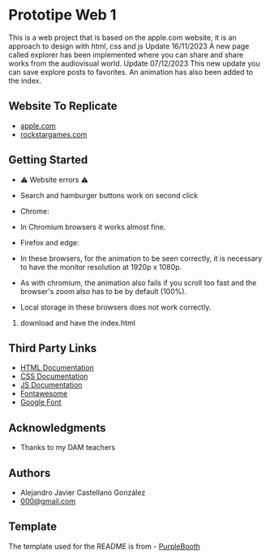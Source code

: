 # Prototipe Web 1
This is a web project that is based on the apple.com website, it is an approach to design with html, css and js
Update 16/11/2023
A new page called explorer has been implemented where you can share and share works from the audiovisual world.
Update 07/12/2023
This new update you can save explore posts to favorites. An animation has also been added to the index.

## Website To Replicate
- [apple.com](https://web.archive.org/web/20231017232700/https://www.apple.com/)
- [rockstargames.com](https://www.rockstargames.com/es/VI)
## Getting Started
- ⚠️ Website errors ⚠️
- Search and hamburger buttons work on second click

- Chrome:
- In Chromium browsers it works almost fine.

- Firefox and edge:
- In these browsers, for the animation to be seen correctly, it is necessary to have the monitor resolution at 1920p x 1080p.
- As with chromium, the animation also fails if you scroll too fast and the browser's zoom also has to be by default (100%).
- Local storage in these browsers does not work correctly.

1. download and have the index.html

## Third Party Links
- [HTML Documentation](https://www.w3schools.com/html/default.asp)
- [CSS Documentation](https://www.w3schools.com/css/default.asp)
- [JS Documentation](https://www.w3schools.com/js/default.asp)
- [Fontawesome](https://fontawesome.com)
- [Google Font](https://fonts.google.com)

## Acknowledgments
- Thanks to my DAM teachers

## Authors
- Alejandro Javier Castellano González
- 000@gmail.com

## Template
The template used for the README is from - [PurpleBooth](https://github.com/PurpleBooth/a-good-readme-template)